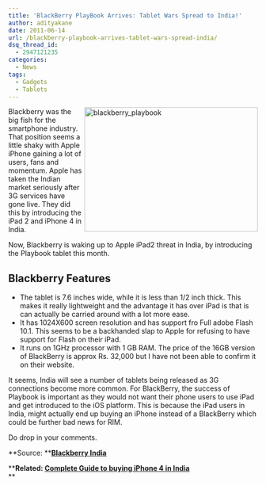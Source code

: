 ```yaml
---
title: 'BlackBerry PlayBook Arrives: Tablet Wars Spread to India!'
author: adityakane
date: 2011-06-14
url: /blackberry-playbook-arrives-tablet-wars-spread-india/
dsq_thread_id:
  - 2947121235
categories:
  - News
tags:
  - Gadgets
  - Tablets
---
```

[<img style="background-image: none; padding-left: 0px; padding-right: 0px; display: inline; float: right; padding-top: 0px; border: 0px;" title="blackberry_playbook" src="http://cdn.devilsworkshop.org/files/2011/06/blackberry_playbook_thumb.png" border="0" alt="blackberry_playbook" width="350" height="251" align="right" />][1]Blackberry was the big fish for the smartphone industry. That position seems a little shaky with Apple iPhone gaining a lot of users, fans and momentum. Apple has taken the Indian market seriously after 3G services have gone live. They did this by introducing the iPad 2 and iPhone 4 in India.

Now, Blackberry is waking up to Apple iPad2 threat in India, by introducing the Playbook tablet this month.

## Blackberry Features

  * The tablet is 7.6 inches wide, while it is less than 1/2 inch thick. This makes it really lightweight and the advantage it has over iPad is that is can actually be carried around with a lot more ease.
  * It has 1024X600 screen resolution and has support fro Full adobe Flash 10.1. This seems to be a backhanded slap to Apple for refusing to have support for Flash on their iPad.
  * It runs on 1GHz processor with 1 GB RAM. The price of the 16GB version of BlackBerry is approx Rs. 32,000 but I have not been able to confirm it on their website.

It seems, India will see a number of tablets being released as 3G connections become more common. For BlackBerry, the success of Playbook is important as they would not want their phone users to use iPad and get introduced to the iOS platform. This is because the iPad users in India, might actually end up buying an iPhone instead of a BlackBerry which could be further bad news for RIM.

Do drop in your comments.

**Source: **<a href="http://blackberry-us.avalade.com/playbook-register/" onclick="_gaq.push(['_trackEvent', 'outbound-article', 'http://blackberry-us.avalade.com/playbook-register/', 'Blackberry India']);" ><strong>Blackberry India</strong></a>

****Related: [Complete Guide to buying iPhone 4 in India][2]**  
**

 [1]: http://cdn.devilsworkshop.org/files/2011/06/blackberry_playbook.png
 [2]: http://devilsworkshop.org/complete-guide-buying-iphone-4-india/
